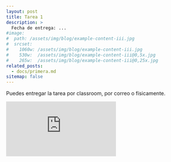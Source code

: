 ```yaml
---
layout: post
title: Tarea 1
description: >
  Fecha de entrega: ...
#image: 
#  path: /assets/img/blog/example-content-iii.jpg
#  srcset:
#    1060w: /assets/img/blog/example-content-iii.jpg
#    530w:  /assets/img/blog/example-content-iii@0,5x.jpg
#    265w:  /assets/img/blog/example-content-iii@0,25x.jpg
related_posts:
  - docs/primera.md
sitemap: false
---
```


Puedes entregar la tarea por classroom, por correo o físicamente.

<embed src="https://ljtc.github.io/topos/LaTeX/tarea1.pdf" type="application/pdf" />